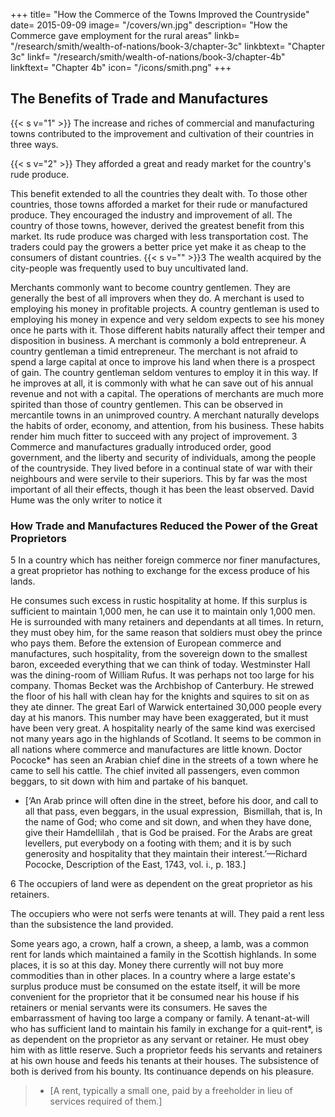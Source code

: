 +++
title=  "How the Commerce of the Towns Improved the Countryside"
date=  2015-09-09
image=  "/covers/wn.jpg"
description=  "How the Commerce gave employment for the rural areas"
linkb=  "/research/smith/wealth-of-nations/book-3/chapter-3c"
linkbtext=  "Chapter 3c"
linkf=  "/research/smith/wealth-of-nations/book-3/chapter-4b"
linkftext=  "Chapter 4b"
icon=  "/icons/smith.png"
+++


## The Benefits of Trade and Manufactures


{{< s v="1" >}} The increase and riches of commercial and manufacturing towns contributed to the improvement and cultivation of their countries in three ways.


{{< s v="2" >}} They afforded a great and ready market for the country's rude produce.

This benefit extended to all the countries they dealt with.
    To those other countries, those towns afforded a market for their rude or manufactured produce.
    They encouraged the industry and improvement of all.
    The country of those towns, however, derived the greatest benefit from this market.
        Its rude produce was charged with less transportation cost.
        The traders could pay the growers a better price yet make it as cheap to the consumers of distant countries.
{{< s v="" >}}3 The wealth acquired by the city-people was frequently used to buy uncultivated land.

Merchants commonly want to become country gentlemen.
    They are generally the best of all improvers when they do.
    A merchant is used to employing his money in profitable projects.
        A country gentleman is used to employing his money in expence and very seldom expects to see his money once he parts with it.
            Those different habits naturally affect their temper and disposition in business.
    A merchant is commonly a bold entrepreneur.
        A country gentleman a timid entrepreneur.
    The merchant is not afraid to spend a large capital at once to improve his land when there is a prospect of gain.
        The country gentleman seldom ventures to employ it in this way.
            If he improves at all, it is commonly with what he can save out of his annual revenue and not with a capital.
    The operations of merchants are much more spirited than those of country gentlemen.
        This can be observed in mercantile towns in an unimproved country.
    A merchant naturally develops the habits of order, economy, and attention, from his business.
        These habits render him much fitter to succeed with any project of improvement.
3 Commerce and manufactures gradually introduced order, good government, and the liberty and security of individuals, among the people of the countryside.
    They lived before in a continual state of war with their neighbours and were servile to their superiors.
    This by far was the most important of all their effects, though it has been the least observed.
        David Hume was the only writer to notice it


### How Trade and Manufactures Reduced the Power of the Great Proprietors

5 In a country which has neither foreign commerce nor finer manufactures, a great proprietor has nothing to exchange for the excess produce of his lands.

He consumes such excess in rustic hospitality at home.
If this surplus is sufficient to maintain 1,000 men, he can use it to maintain only 1,000 men.
He is surrounded with many retainers and dependants at all times.
    In return, they must obey him, for the same reason that soldiers must obey the prince who pays them.
Before the extension of European commerce and manufactures, such hospitality, from the sovereign down to the smallest baron, exceeded everything that we can think of today.
Westminster Hall was the dining-room of William Rufus.
It was perhaps not too large for his company.
Thomas Becket was the Archbishop of Canterbury.
    He strewed the floor of his hall with clean hay for the knights and squires to sit on as they ate dinner.
The great Earl of Warwick entertained 30,000 people every day at his manors.
    This number may have been exaggerated, but it must have been very great.
A hospitality nearly of the same kind was exercised not many years ago in the highlands of Scotland.
    It seems to be common in all nations where commerce and manufactures are little known.
Doctor Pococke* has seen an Arabian chief dine in the streets of a town where he came to sell his cattle.
    The chief invited all passengers, even common beggars, to sit down with him and partake of his banquet.

* [‘An Arab prince will often dine in the street, before his door, and call to all that pass, even beggars, in the usual expression, ​ Bismillah​ , that is, In the name of God; who come and sit down, and when they have done, give their Hamdellilah​ , that is God be praised. For the Arabs are great levellers, put everybody on a footing with them; and it is by such generosity and hospitality that they maintain their interest.’—Richard Pococke, Description of the East, 1743, vol. i., p. 183.]

6 The occupiers of land were as dependent on the great proprietor as his retainers.

The occupiers who were not serfs were tenants at will. They paid a rent less than the subsistence the land provided.

Some years ago, a crown, half a crown, a sheep, a lamb, was a common rent for lands which maintained a family in the Scottish highlands.
In some places, it is so at this day.
Money there currently will not buy more commodities than in other places.
In a country where a large estate's surplus produce must be consumed on the estate itself, it will be more convenient for the proprietor that it be consumed near his house if his retainers or menial servants were its consumers.
He saves the embarrassment of having too large a company or family.
    A tenant-at-will who has sufficient land to maintain his family in exchange for a quit-rent*, is as dependent on the proprietor as any servant or retainer.
        He must obey him with as little reserve.
Such a proprietor feeds his servants and retainers at his own house and feeds his tenants at their houses.
    The subsistence of both is derived from his bounty.
    Its continuance depends on his pleasure.

> * [A rent, typically a small one, paid by a freeholder in lieu of services required of them.]
